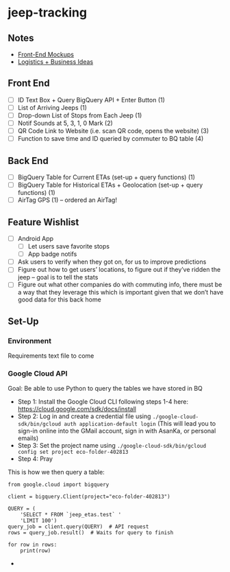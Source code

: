 # jeep-tracking

## Notes
* <a href="https://docs.google.com/presentation/d/1HBI2O9_CNfGgkSPSBcUgp-rGfJwl4dMcvhflibpxaxk/edit?usp=sharing">Front-End Mockups</a>
* <a href="https://docs.google.com/document/d/1W9fd7fIbHWqNY2xjkL8QkQWF4GuLpQxDbfExf7RjfAw/edit?usp=sharing">Logistics + Business Ideas</a>

## Front End 
- [ ] ID Text Box + Query BigQuery API + Enter Button (1)
- [ ] List of Arriving Jeeps (1)
- [ ] Drop-down List of Stops from Each Jeep (1)
- [ ] Notif Sounds at 5, 3, 1, 0 Mark (2)
- [ ] QR Code Link to Website (i.e. scan QR code, opens the website) (3)
- [ ] Function to save time and ID queried by commuter to BQ table (4)

## Back End
- [ ] BigQuery Table for Current ETAs (set-up + query functions) (1)
- [ ] BigQuery Table for Historical ETAs + Geolocation (set-up + query functions) (1)
- [ ] AirTag GPS (1) – ordered an AirTag!

## Feature Wishlist
- [ ] Android App
  - [ ] Let users save favorite stops
  - [ ] App badge notifs
- [ ] Ask users to verify when they got on, for us to improve predictions
- [ ] Figure out how to get users’ locations, to figure out if they’ve ridden the jeep – goal is to tell the stats
- [ ] Figure out what other companies do with commuting info, there must be a way that they leverage this which is important given that we don’t have good data for this back home

## Set-Up
### Environment
Requirements text file to come

### Google Cloud API
Goal: Be able to use Python to query the tables we have stored in BQ
* Step 1: Install the Google Cloud CLI following steps 1-4 here: https://cloud.google.com/sdk/docs/install
* Step 2: Log in and create a credential file using `./google-cloud-sdk/bin/gcloud auth application-default login` (This will lead you to sign-in online into the GMail account, sign in with AsanKa, or personal emails)
* Step 3: Set the project name using `./google-cloud-sdk/bin/gcloud config set project eco-folder-402813`
* Step 4: Pray

This is how we then query a table:
```
from google.cloud import bigquery

client = bigquery.Client(project="eco-folder-402813")

QUERY = (
    'SELECT * FROM `jeep_etas.test` '
    'LIMIT 100')
query_job = client.query(QUERY)  # API request
rows = query_job.result()  # Waits for query to finish

for row in rows:
    print(row)
```
  
* 
